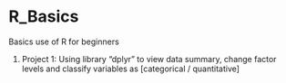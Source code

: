 # R_Basics
Basics use of R for beginners 

1. Project 1: Using library “dplyr” to view data summary, change factor levels and classify variables as [categorical / quantitative]
